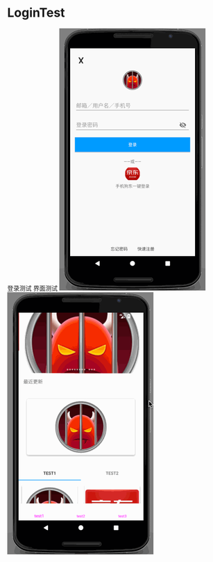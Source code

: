 # LoginTest
登录测试 界面测试
![image](https://github.com/ShiTuoCheng/LoginTest/blob/master/ScreenShots/demoAnimation.gif)
![image](https://github.com/ShiTuoCheng/LoginTest/blob/master/ScreenShots/demoAnimation1.gif)
